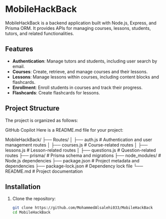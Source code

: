 # MobileHackBack

MobileHackBack is a backend application built with Node.js, Express, and Prisma ORM. It provides APIs for managing courses, lessons, students, tutors, and related functionalities.

## Features

- **Authentication**: Manage tutors and students, including user search by email.
- **Courses**: Create, retrieve, and manage courses and their lessons.
- **Lessons**: Manage lessons within courses, including content blocks and flashcards.
- **Enrollment**: Enroll students in courses and track their progress.
- **Flashcards**: Create flashcards for lessons.

## Project Structure

The project is organized as follows:

GitHub Copilot
Here is a README.md file for your project:

MobileHackBack/ ├── Routes/ │ ├── auth.js # Authentication and user management routes │ ├── courses.js # Course-related routes │ ├── lessons.js # Lesson-related routes │ ├── questions.js # Question-related routes ├── prisma/ # Prisma schema and migrations ├── node_modules/ # Node.js dependencies ├── package.json # Project metadata and dependencies ├── package-lock.json # Dependency lock file └── README.md # Project documentation


## Installation

1. Clone the repository:
   ```bash
   git clone https://github.com/MohammedAlsalehi033/MobileHackBack
   cd MobileHackBack